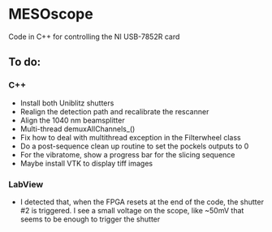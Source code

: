 # MESOscope
Code in C++ for controlling the NI USB-7852R card

## To do:
### C++
- Install both Uniblitz shutters
- Realign the detection path and recalibrate the rescanner
- Align the 1040 nm beamsplitter
- Multi-thread demuxAllChannels_()
- Fix how to deal with multithread exception in the Filterwheel class
- Do a post-sequence clean up routine to set the pockels outputs to 0
- For the vibratome, show a progress bar for the slicing sequence
- Maybe install VTK to display tiff images

### LabView
- I detected that, when the FPGA resets at the end of the code, the shutter #2 is triggered. I see a small voltage on the scope, like ~50mV that seems to be enough to trigger the shutter
